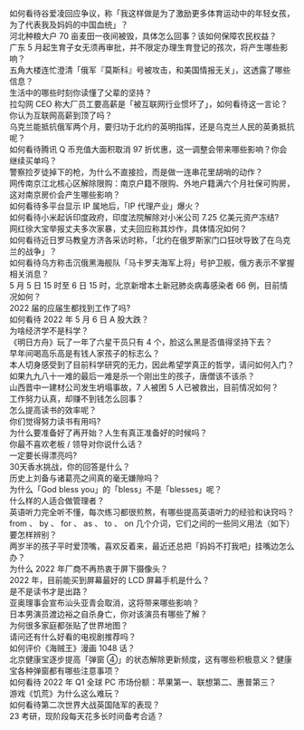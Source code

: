 如何看待谷爱凌回应争议，称「我这样做是为了激励更多体育运动中的年轻女孩，为了代表我及妈妈的中国血统」？  
河北种粮大户 70 亩麦田一夜间被毁，具体怎么回事？该如何保障农民权益？  
广东 5 月起生育子女无须再审批，并不限定办理生育登记的孩次，将产生哪些影响？  
五角大楼连忙澄清「俄军『莫斯科』号被攻击，和美国情报无关」，这透露了哪些信息？  
生活中的哪些时刻你读懂了父辈的坚持？  
拉勾网 CEO 称大厂员工要高薪是「被互联网行业惯坏了」，如何看待这一言论？你认为互联网高薪到顶了吗？  
乌克兰能抵抗俄军两个月，要归功于北约的英明指挥，还是乌克兰人民的英勇抵抗呢？  
如何看待腾讯 Q 币充值大面积取消 97 折优惠，这一调整会带来哪些影响？你会继续买单吗？  
警察捡歹徒掉下的枪，为什么不直接捡，而是做一连串花里胡哨的动作？  
网传南京江北核心区解除限购：南京户籍不限购、外地户籍满六个月社保可购房，这对南京房价会产生哪些影响？  
如何看待多平台显示 IP 属地后，「IP 代理产业」爆火？  
如何看待小米起诉印度政府，印度法院解除对小米公司 7.25 亿美元资产冻结?  
网红徐大宝举报丈夫多次家暴，丈夫回应称其炒作，具体情况如何？  
如何看待近日罗马教皇方济各采访时称，「北约在俄罗斯家门口狂吠导致了在乌克兰的战争」？  
如何看待乌方称击沉俄黑海舰队「马卡罗夫海军上将」号护卫舰，俄方表示不掌握相关消息？  
5 月 5 日 15 时至 6 日 15 时，北京新增本土新冠肺炎病毒感染者 66 例，目前情况如何？  
2022 届的应届生都找到工作了吗?  
如何看待 2022 年 5 月 6 日 A 股大跌？  
为啥经济学不是科学？  
《明日方舟》玩了一年了六星干员只有 4 个，脸这么黑是否值得坚持下去？  
早年间喝高乐高是有钱人家孩子的标志么？  
本人切身感受到了目前科学研究的无力，因此希望学真正的哲学，请问如何入门？  
如果九九八十一难的最后一难是杀一个刚出生的孩子，唐僧该不该杀？  
山西晋中一建材公司发生坍塌事故，7 人被困 5 人已被救出，目前情况如何？  
工作努力认真，却赚不到钱怎么回事？  
怎么提高读书的效率呢？  
你们觉得努力读书有用吗?  
为什么要准备好了再开始？人生有真正准备好的时候吗？  
你最不喜欢老板 / 领导对你说什么话？  
一定要长得漂亮吗?  
30天香水挑战，你的回答是什么？  
历史上刘备与诸葛亮之间真的毫无嫌隙吗？  
为什么「God bless you」的「bless」不是「blesses」呢？  
什么样的人适合做管理者？  
英语听力完全听不懂，每次练习都很煎熬，有哪些提高英语听力的经验和诀窍吗？  
from 、 by 、 for 、 as 、 to 、 on 几个介词，它们之间的一些同义用法（如下）要怎样辨别？  
两岁半的孩子平时爱顶嘴，喜欢反着来，最近还总把「妈妈不打我吧」挂嘴边怎么办？  
为什么 2022 年厂商不再热衷于屏下摄像头？  
2022 年，目前能买到屏幕最好的 LCD 屏幕手机是什么？  
是不是读书才是出路？  
亚奥理事会宣布汕头亚青会取消，这将带来哪些影响？  
日本男演员渡边裕之自杀身亡，你对该演员有哪些了解？  
为何很多家庭都张贴了世界地图？  
请问还有什么好看的电视剧推荐吗？  
如何评价《海贼王》漫画 1048 话？  
北京健康宝逐步提高「弹窗 ④」的状态解除更新频度，这有哪些积极意义？健康宝各种弹窗都有哪些注意事项？  
如何看待 2022 年 Q1 全球 PC 市场份额：苹果第一、联想第二、惠普第三？  
游戏《饥荒》为什么这么难玩？  
如何看待第二次世界大战英国陆军的表现？  
23 考研，现阶段每天花多长时间备考合适？  

